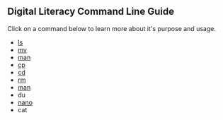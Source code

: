 ## Digital Literacy Command Line Guide

Click on a command below to learn more about it's purpose and usage.

* [ls](ls.md)
* [mv](mv.md) 
* [man](man.md)
* [cp](cp.md)
* [cd](cd.md)
* [rm](rm.md)
* [man](man.md)
* du
* [nano](nano.md)
* cat
